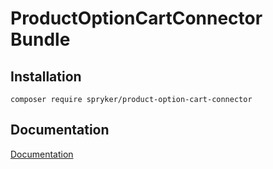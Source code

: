 # ProductOptionCartConnector Bundle

## Installation

```
composer require spryker/product-option-cart-connector
```

## Documentation

[Documentation](http://spryker.github.io)
